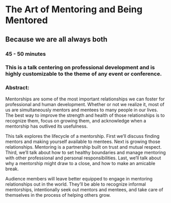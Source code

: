 # The Art of Mentoring and Being Mentored

## Because we are all always both

### 45 - 50 minutes

### This is a talk centering on professional development and is highly customizable to the theme of any event or conference.

### Abstract: 

Mentorships are some of the most important relationships we can foster for professional and human development. Whether or not we realize it, most of us are simultaneously mentors and mentees to many people in our lives. The best way to improve the strength and health of those relationships is to recognize them, focus on growing them, and acknowledge when a mentorship has outlived its usefulness.

This talk explores the lifecycle of a mentorship. First we’ll discuss finding mentors and making yourself available to mentees. Next is growing those relationships. Mentoring is a partnership built on trust and mutual respect. Third, we’ll talk about how to set healthy boundaries and manage mentoring with other professional and personal responsibilities. Last, we’ll talk about why a mentorship might draw to a close, and how to make an amicable break.

Audience members will leave better equipped to engage in mentoring relationships out in the world. They’ll be able to recognize informal mentorships, intentionally seek out mentors and mentees, and take care of themselves in the process of helping others grow. 
